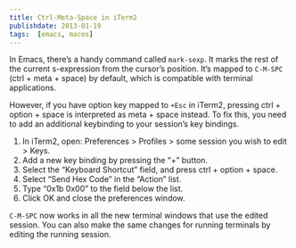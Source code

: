 ```yaml
---
title: Ctrl-Meta-Space in iTerm2
publishdate: 2013-01-19
tags:  [emacs, macos]
---
```


In Emacs, there’s a handy command called `mark-sexp`. It marks the rest of the current s-expression from the cursor’s position. It’s mapped to `C-M-SPC` (ctrl + meta + space) by default, which is compatible with terminal applications.

However, if you have option key mapped to `+Esc` in iTerm2, pressing ctrl + option + space is interpreted as meta + space instead. To fix this, you need to add an additional keybinding to your session’s key bindings.

<!--more-->

1.  In iTerm2, open: Preferences \> Profiles \> some session you wish to edit \> Keys.
2.  Add a new key binding by pressing the “+” button.
3.  Select the “Keyboard Shortcut” field, and press ctrl + option + space.
4.  Select “Send Hex Code” in the “Action” list.
5.  Type “0x1b 0x00” to the field below the list.
6.  Click OK and close the preferences window.

`C-M-SPC` now works in all the new terminal windows that use the edited session. You can also make the same changes for running terminals by editing the running session.
